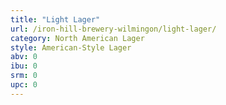 ```yaml
---
title: "Light Lager"
url: /iron-hill-brewery-wilmingon/light-lager/
category: North American Lager
style: American-Style Lager
abv: 0
ibu: 0
srm: 0
upc: 0
---
```



